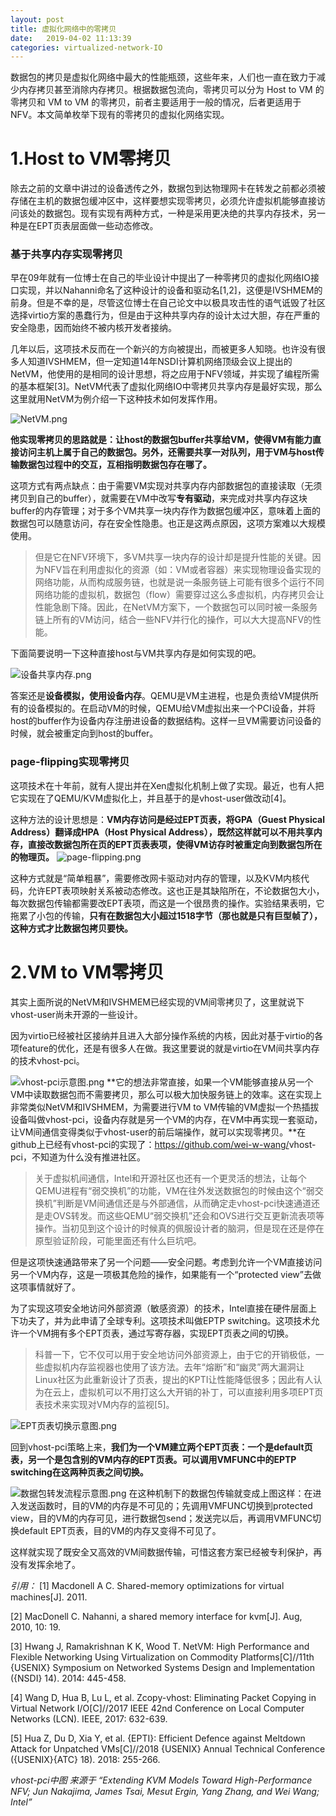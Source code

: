 ```yaml
---
layout: post
title: 虚拟化网络中的零拷贝
date:   2019-04-02 11:13:39
categories: virtualized-network-IO
---
```


数据包的拷贝是虚拟化网络中最大的性能瓶颈，这些年来，人们也一直在致力于减少内存拷贝甚至消除内存拷贝。根据数据包流向，零拷贝可以分为 Host to VM 的零拷贝和 VM to VM 的零拷贝，前者主要适用于一般的情况，后者更适用于NFV。本文简单枚举下现有的零拷贝的虚拟化网络实现。

# 1.Host to VM零拷贝
除去之前的文章中讲过的设备透传之外，数据包到达物理网卡在转发之前都必须被存储在主机的数据包缓冲区中，这样要想实现零拷贝，必须允许虚拟机能够直接访问该处的数据包。现有实现有两种方式，一种是采用更决绝的共享内存技术，另一种是在EPT页表层面做一些动态修改。

### 基于共享内存实现零拷贝
早在09年就有一位博士在自己的毕业设计中提出了一种零拷贝的虚拟化网络IO接口实现，并以Nahanni命名了这种设计的设备和驱动名[1,2]，这便是IVSHMEM的前身。但是不幸的是，尽管这位博士在自己论文中以极具攻击性的语气诋毁了社区选择virtio方案的愚蠢行为，但是由于这种共享内存的设计太过大胆，存在严重的安全隐患，因而始终不被内核开发者接纳。

几年以后，这项技术反而在一个新兴的方向被提出，而被更多人知晓。也许没有很多人知道IVSHMEM，但一定知道14年NSDI计算机网络顶级会议上提出的NetVM，他使用的是相同的设计思想，将之应用于NFV领域，并实现了编程所需的基本框架[3]。NetVM代表了虚拟化网络IO中零拷贝共享内存是最好实现，那么这里就用NetVM为例介绍一下这种技术如何发挥作用。

![NetVM.png](picture/zerocopy1.png)

**他实现零拷贝的思路就是：让host的数据包buffer共享给VM，使得VM有能力直接访问主机上属于自己的数据包。另外，还需要共享一对队列，用于VM与host传输数据包过程中的交互，互相指明数据包存在哪了。**

这项方式有两点缺点：由于需要VM实现对共享内存内部数据包的直接读取（无须拷贝到自己的buffer），就需要在VM中改写**专有驱动**，来完成对共享内存这块buffer的内存管理；对于多个VM共享一块内存作为数据包缓冲区，意味着上面的数据包可以随意访问，存在安全性隐患。也正是这两点原因，这项方案难以大规模使用。

>但是它在NFV环境下，多VM共享一块内存的设计却是提升性能的关键。因为NFV旨在利用虚拟化的资源（如：VM或者容器）来实现物理设备实现的网络功能，从而构成服务链，也就是说一条服务链上可能有很多个运行不同网络功能的虚拟机，数据包（flow）需要穿过这么多虚拟机，内存拷贝会让性能急剧下降。因此，在NetVM方案下，一个数据包可以同时被一条服务链上所有的VM访问，结合一些NFV并行化的操作，可以大大提高NFV的性能。

下面简要说明一下这种直接host与VM共享内存是如何实现的吧。

![设备共享内存.png](picture/zerocopy2.png)

答案还是**设备模拟，使用设备内存**。QEMU是VM主进程，也是负责给VM提供所有的设备模拟的。在启动VM的时候，QEMU给VM虚拟出来一个PCI设备，并将host的buffer作为设备内存注册进设备的数据结构。这样一旦VM需要访问设备的时候，就会被重定向到host的buffer。


### page-flipping实现零拷贝
这项技术在十年前，就有人提出并在Xen虚拟化机制上做了实现。最近，也有人把它实现在了QEMU/KVM虚拟化上，并且基于的是vhost-user做改动[4]。

这种方法的设计思想是：**VM内存访问是经过EPT页表，将GPA（Guest Physical Address）翻译成HPA（Host Physical Address），既然这样就可以不用共享内存，直接改数据包所在页的EPT页表表项，使得VM访存时被重定向到数据包所在的物理页。**
![page-flipping.png](picture/zerocopy3.png)

这种方式就是“简单粗暴”，需要修改网卡驱动对内存的管理，以及KVM内核代码，允许EPT表项映射关系被动态修改。这也正是其缺陷所在，不论数据包大小，每次数据包传输都需要改EPT表项，而这是一个很昂贵的操作。实验结果表明，它拖累了小包的传输，**只有在数据包大小超过1518字节（那也就是只有巨型帧了），这种方式才比数据包拷贝要快。**

# 2.VM to VM零拷贝
其实上面所说的NetVM和IVSHMEM已经实现的VM间零拷贝了，这里就说下vhost-user尚未开源的一些设计。

因为virtio已经被社区接纳并且进入大部分操作系统的内核，因此对基于virtio的各项feature的优化，还是有很多人在做。我这里要说的就是virtio在VM间共享内存的技术vhost-pci。

![vhost-pci示意图.png](picture/zerocopy4.png)
**它的想法非常直接，如果一个VM能够直接从另一个VM中读取数据包而不需要拷贝，那么可以极大加快服务链上的效率。这在实现上非常类似NetVM和IVSHMEM，为需要进行VM to VM传输的VM虚拟一个热插拔设备叫做vhost-pci，设备内存就是另一个VM的内存，在VM中再实现一套驱动，让VM间通信变得类似于vhost-user的前后端操作，就可以实现零拷贝。**在github上已经有vhost-pci的实现了：<https://github.com/wei-w-wang/>vhost-pci，不知道为什么没有推进社区。

>关于虚拟机间通信，Intel和开源社区也还有一个更灵活的想法，让每个QEMU进程有“弱交换机”的功能，VM在往外发送数据包的时候由这个“弱交换机”判断是VM间通信还是与外部通信，从而确定走vhost-pci快速通道还是走OVS转发。而这些QEMU“弱交换机”还会和OVS进行交互更新流表项等操作。当初见到这个设计的时候真的佩服设计者的脑洞，但是现在还是停在原型验证阶段，可能里面还有什么巨坑吧。

但是这项快速通路带来了另一个问题——安全问题。考虑到允许一个VM直接访问另一个VM内存，这是一项极其危险的操作，如果能有一个“protected view”去做这项事情就好了。

为了实现这项安全地访问外部资源（敏感资源）的技术，Intel直接在硬件层面上下功夫了，并为此申请了全球专利。这项技术叫做EPTP switching。这项技术允许一个VM拥有多个EPT页表，通过写寄存器，实现EPT页表之间的切换。

>科普一下，它不仅可以用于安全地访问外部资源上，由于它的开销极低，一些虚拟机内存监视器也使用了该方法。去年“熔断”和“幽灵”两大漏洞让Linux社区为此重新设计了页表，提出的KPTI让性能降低很多；因此有人认为在云上，虚拟机可以不用打这么大开销的补丁，可以直接利用多项EPT页表技术来实现对VM内存的监视[5]。

![EPT页表切换示意图.png](picture/zerocopy5.png)

回到vhost-pci策略上来，**我们为一个VM建立两个EPT页表：一个是default页表，另一个是包含别的VM内存的EPT页表。可以调用VMFUNC中的EPTP switching在这两种页表之间切换。**

![数据包转发流程示意图.png](picture/zerocopy6.png)
在这种机制下的数据包传输就变成上图这样：在进入发送函数时，目的VM的内存是不可见的；先调用VMFUNC切换到protected view，目的VM的内存可见，进行数据包send；发送完以后，再调用VMFUNC切换default EPT页表，目的VM的内存又变得不可见了。

这样就实现了既安全又高效的VM间数据传输，可惜这套方案已经被专利保护，再没有发挥余地了。

*引用：*
[1] Macdonell A C. Shared-memory optimizations for virtual machines[J]. 2011.  

[2] MacDonell C. Nahanni, a shared memory interface for kvm[J]. Aug, 2010, 10: 19.  

[3] Hwang J, Ramakrishnan K K, Wood T. NetVM: High Performance and Flexible Networking Using Virtualization on Commodity Platforms[C]//11th {USENIX} Symposium on Networked Systems Design and Implementation ({NSDI} 14). 2014: 445-458.  

[4] Wang D, Hua B, Lu L, et al. Zcopy-vhost: Eliminating Packet Copying in Virtual Network I/O[C]//2017 IEEE 42nd Conference on Local Computer Networks (LCN). IEEE, 2017: 632-639.  

[5] Hua Z, Du D, Xia Y, et al. {EPTI}: Efficient Defence against Meltdown Attack for Unpatched VMs[C]//2018 {USENIX} Annual Technical Conference ({USENIX}{ATC} 18). 2018: 255-266.

*vhost-pci中图 来源于 “Extending KVM Models Toward High-Performance NFV; Jun Nakajima, James Tsai, Mesut Ergin, Yang Zhang, and Wei Wang; Intel”*